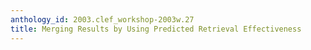 ```yaml
---
anthology_id: 2003.clef_workshop-2003w.27
title: Merging Results by Using Predicted Retrieval Effectiveness
---
```


